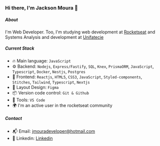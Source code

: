 ### Hi there, I'm Jackson Moura 👋

##### About
I'm Web Developer. Too, I'm studying web development at [Rocketseat](https://www.rocketseat.com.br/) and Systems Analysis and
development at [Unifatecie](https://unifatecie.edu.br/)

##### Current Stack
- 🔥 Main language: `JavaScript`
- ⚙️ Backend: `Nodejs`, `Express/Fastify`, `SQL`, `Knex`, `PrismaORM`, `JavaScript`, `Typescript`, `Docker`, `Nestjs`, `Postgres`
- 🎉 Frontend: `Reactjs`, `HTML5`, `CSS3`, `JavaScript`, `Styled-components`, `Stitches`, `Tailwind`, `Typescript`, `Nextjs`
- 🎨 Layout Design: `Figma`
- 📦️ Version code control: `Git & Github`
- 🔨 Tools: `VS Code`
- 🌍 I'm an active user in the rocketseat community

##### Contact
- 📬 Email: jmouradeveloper@hotmail.com
- 👤 Linkedin: [Linkedin](https://www.linkedin.com/in/jackson-moura-a43350246/)
